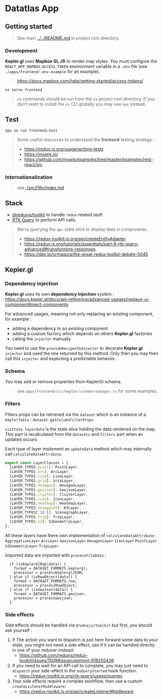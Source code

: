 # Datatlas App

## Getting started

> See main [../../README.md](../../README.md) in project root directory.

### Development

**Kepler.gl** uses **Mapbox GL JS** to render map styles.
You must configure the `REACT_APP_MAPBOX_ACCESS_TOKEN` environment variable in a `.env` file (see `./apps/frontend/.env.example` for an example).

> https://docs.mapbox.com/help/getting-started/access-tokens/

```
nx serve frontend
```

> `nx` commands should be run from the `nx` project root directory.
> If you don't want to install the `nx` CLI globally you may use `npx` instead.

## Test

```shell
npx nx run frontend:test
```

> Some useful resources to understand the **frontend** testing strategy :
>
> - https://redux.js.org/usage/writing-tests
> - https://mswjs.io/
> - https://github.com/mswjs/examples/tree/master/examples/rest-react/src

### Internationalization

> see [./src/i18n/index.md](./src/i18n/index.md)

## Stack

- [@reduxjs/toolkit](https://redux-toolkit.js.org/) to handle `redux` related stuff.
- [RTK Query](https://redux.js.org/tutorials/essentials/part-7-rtk-query-basics) to perform API calls.

> We're querying the `api` state slice to display data in components.
>
> - https://redux-toolkit.js.org/api/createEntityAdapter
> - https://redux.js.org/tutorials/essentials/part-8-rtk-query-advanced#transforming-responses
> - https://dev.to/srmagura/the-great-redux-toolkit-debate-5045

## Kepler.gl

### Dependency injection

**Kepler.gl** uses its own **dependency injection** system :
https://docs.kepler.gl/docs/api-reference/advanced-usages/replace-ui-component#inject-components

For advanced usages, meaning not only replacing an existing component, for example :

- adding a dependency to an existing component
- adding a custom factory which depends on others **Kepler.gl** factories
- calling the `injector` manually

You need to use the `provideRecipesToInjector` to decorate **Kepler.gl** `injector` and used the one returned by this method.
Only then you may then call this `injector` and expecting a predictable behavior.

### Schema

You may add or remove properties from KeplerGl schema.

> see `apps/frontend/src/kepler/schema-manager.ts` for some examples.

### Filters

Filters props can be retrieved via the `dataset` which is an instance of a `KeplerTable` : `dataset.getColumnFilterProps`

`visState.layerdata` is the state slice holding the data rendered on the map.
This part is recalculated from the `datasets` and `filters` part when an updated occurs.

Each type of layer implement an `updateData` method which may internally call `calculateDataAttribute`.

```javascript
export const LayerClasses = {
  [LAYER_TYPES.point]: PointLayer,
  [LAYER_TYPES.arc]: ArcLayer,
  [LAYER_TYPES.line]: LineLayer,
  [LAYER_TYPES.grid]: GridLayer,
  [LAYER_TYPES.hexagon]: HexagonLayer,
  [LAYER_TYPES.geojson]: GeojsonLayer,
  [LAYER_TYPES.cluster]: ClusterLayer,
  [LAYER_TYPES.icon]: IconLayer,
  [LAYER_TYPES.heatmap]: HeatmapLayer,
  [LAYER_TYPES.hexagonId]: H3Layer,
  [LAYER_TYPES['3D']]: ScenegraphLayer,
  [LAYER_TYPES.trip]: TripLayer,
  [LAYER_TYPES.s2]: S2GeometryLayer,
};
```

All these layers have there own implementation of `calculateDataAttribute` :
`AggregationLayer`
`ArcLayer`
`GeojsonLayer`
`HexagonLayer`
`IconLayer`
`PointLayer`
`S2GeometryLayer`
`TripLayer`

Imported data are imported with `processFileData` :

```
  if (isKeplerGlMap(data)) {
    format = DATASET_FORMATS.keplergl;
    processor = processKeplerglJSON;
  } else if (isRowObject(data)) {
    format = DATASET_FORMATS.row;
    processor = processRowObject;
  } else if (isGeoJson(data)) {
    format = DATASET_FORMATS.geojson;
    processor = processGeojson;
  }
```

### Side effects

Side effects should be handled _via_ `@reduxjs/toolkit` but first, you should ask yourself :

1. If The action you want to dispatch is just here forward some data to your state, you might not need a side effect, see if it can be handled directly in one of your reducer instead:
   - https://github.com/reduxjs/redux-toolkit/issues/1509#issuecomment-919255436
2. If you need to wait for an API call to complete, you may just need to `dispatch` your side-effect in the `onQueryStarted` hook function.
   - https://redux-toolkit.js.org/rtk-query/usage/queries
3. Your side effects require a complex workflow, then use a custom `createListenerMiddleware`:
   - https://redux-toolkit.js.org/api/createListenerMiddleware
